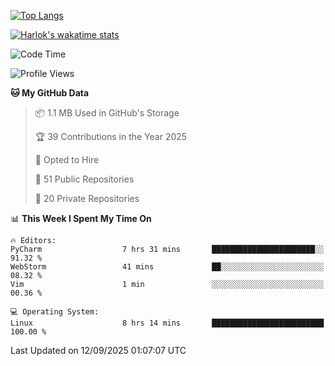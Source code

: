 [![Top Langs](https://github-readme-stats.vercel.app/api/top-langs/?username=remisiki&theme=dracula&layout=compact&hide=Jupyter%20Notebook,CSS,HTML&langs_count=10&exclude_repo=GMM-Demux-GUI)](https://github.com/anuraghazra/github-readme-stats)

[![Harlok's wakatime stats](https://github-readme-stats.vercel.app/api/wakatime?username=@remisiki&theme=dracula&layout=compact&langs_count=10&hide=other,html,css,text,json,markdown,jupyter)](https://github.com/anuraghazra/github-readme-stats)

<!--START_SECTION:waka-->
![Code Time](http://img.shields.io/badge/Code%20Time-1%2C171%20hrs%207%20mins-blue)

![Profile Views](http://img.shields.io/badge/Profile%20Views-0-blue)

**🐱 My GitHub Data** 

> 📦 1.1 MB Used in GitHub's Storage 
 > 
> 🏆 39 Contributions in the Year 2025
 > 
> 💼 Opted to Hire
 > 
> 📜 51 Public Repositories 
 > 
> 🔑 20 Private Repositories 
 > 
📊 **This Week I Spent My Time On** 

```text
🔥 Editors: 
PyCharm                  7 hrs 31 mins       ███████████████████████░░   91.32 % 
WebStorm                 41 mins             ██░░░░░░░░░░░░░░░░░░░░░░░   08.32 % 
Vim                      1 min               ░░░░░░░░░░░░░░░░░░░░░░░░░   00.36 % 

💻 Operating System: 
Linux                    8 hrs 14 mins       █████████████████████████   100.00 % 
```


 Last Updated on 12/09/2025 01:07:07 UTC
<!--END_SECTION:waka-->
